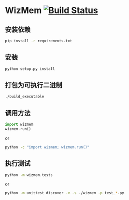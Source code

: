 # WizMem [![Build Status](https://app.travis-ci.com/12CrazyPaul21/wizmem.svg?branch=master)](https://app.travis-ci.com/12CrazyPaul21/wizmem)

## 安装依赖

```bash
pip install -r requirements.txt
```

## 安装

``` bash
python setup.py install
```

## 打包为可执行二进制

``` bash
./build_executable
```

## 调用方法

```python
import wizmem
wizmem.run()
```

or

```bash
python -c "import wizmem; wizmem.run()"
```

## 执行测试

``` bash
python -m wizmem.tests
```

or

```bash
python -m unittest discover -v -s ./wizmem -p test_*.py
```

